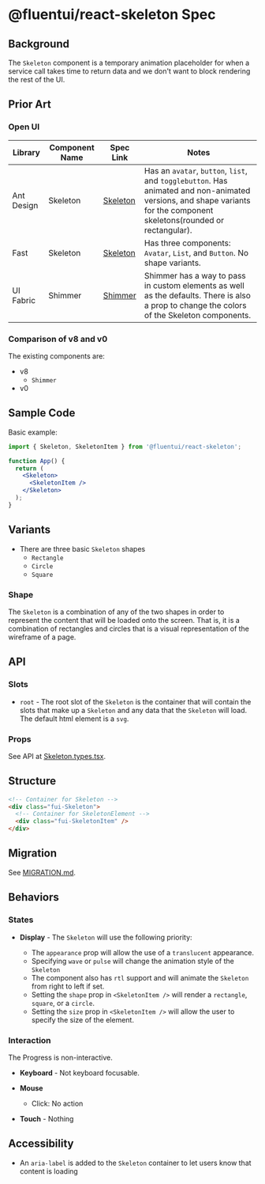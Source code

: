 # @fluentui/react-skeleton Spec

## Background

The `Skeleton` component is a temporary animation placeholder for when a service call takes time to return data and we don't want to block rendering the rest of the UI.

## Prior Art

### Open UI

| Library    | Component Name | Spec Link                                                                       | Notes                                                                                                                                                                  |
| ---------- | -------------- | ------------------------------------------------------------------------------- | ---------------------------------------------------------------------------------------------------------------------------------------------------------------------- |
| Ant Design | Skeleton       | [Skeleton](https://ant.design/components/skeleton/)                             | Has an `avatar`, `button`, `list`, and `togglebutton`. Has animated and non-animated versions, and shape variants for the component skeletons(rounded or rectangular). |
| Fast       | Skeleton       | [Skeleton](https://explore.fast.design/components/fast-skeleton)                | Has three components: `Avatar`, `List`, and `Button`. No shape variants.                                                                                               |
| UI Fabric  | Shimmer        | [Shimmer](https://developer.microsoft.com/en-us/fluentui#/controls/web/shimmer) | Shimmer has a way to pass in custom elements as well as the defaults. There is also a prop to change the colors of the Skeleton components.                            |

### Comparison of v8 and v0

The existing components are:

- v8
  - `Shimmer`
- v0

## Sample Code

Basic example:

```jsx
import { Skeleton, SkeletonItem } from '@fluentui/react-skeleton';

function App() {
  return (
    <Skeleton>
      <SkeletonItem />
    </Skeleton>
  );
}
```

## Variants

- There are three basic `Skeleton` shapes
  - `Rectangle`
  - `Circle`
  - `Square`

### Shape

The `Skeleton` is a combination of any of the two shapes in order to represent the content that will be loaded onto the screen. That is, it is a combination of rectangles and circles that is a visual representation of the wireframe of a page.

## API

### Slots

- `root` - The root slot of the `Skeleton` is the container that will contain the slots that make up a `Skeleton` and any data that the `Skeleton` will load. The default html element is a `svg`.

### Props

See API at [Skeleton.types.tsx]().

## Structure

```html
<!-- Container for Skeleton -->
<div class="fui-Skeleton">
  <!-- Container for SkeletonElement -->
  <div class="fui-SkeletonItem" />
</div>
```

## Migration

See [MIGRATION.md](./MIGRATION.md).

## Behaviors

### States

- **Display** - The `Skeleton` will use the following priority:

  - The `appearance` prop will allow the use of a `translucent` appearance.
  - Specifying `wave` or `pulse` will change the animation style of the `Skeleton`
  - The component also has `rtl` support and will animate the `Skeleton` from right to left if set.
  - Setting the `shape` prop in `<SkeletonItem />` will render a `rectangle`, `square`, or a `circle`.
  - Setting the `size` prop in `<SkeletonItem />` will allow the user to specify the size of the element.

### Interaction

The Progress is non-interactive.

- **Keyboard** - Not keyboard focusable.
- **Mouse**

  - Click: No action

- **Touch** - Nothing

## Accessibility

- An `aria-label` is added to the `Skeleton` container to let users know that content is loading
